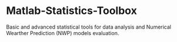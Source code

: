 # Matlab-Statistics-Toolbox

Basic and advanced statistical tools for data analysis and Numerical Wearther Prediction (NWP) models evaluation.



